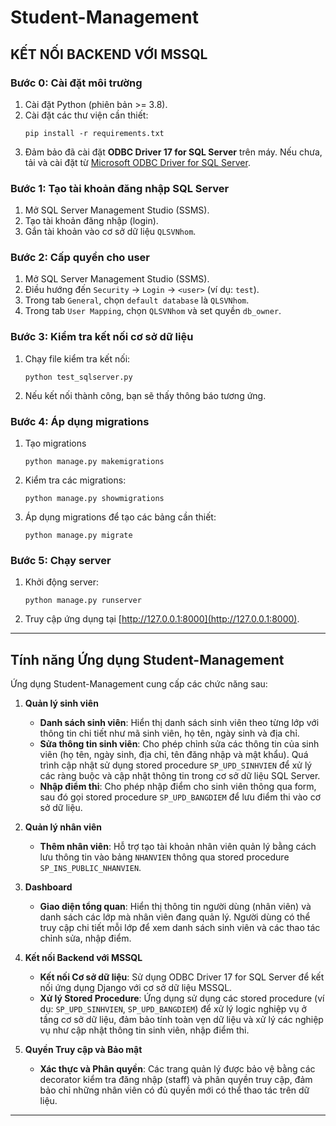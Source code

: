 # Student-Management

## KẾT NỐI BACKEND VỚI MSSQL

### Bước 0: Cài đặt môi trường
1. Cài đặt Python (phiên bản >= 3.8).
2. Cài đặt các thư viện cần thiết:
   ```
   pip install -r requirements.txt
   ```
3. Đảm bảo đã cài đặt **ODBC Driver 17 for SQL Server** trên máy. Nếu chưa, tải và cài đặt từ [Microsoft ODBC Driver for SQL Server](https://learn.microsoft.com/en-us/sql/connect/odbc/download-odbc-driver-for-sql-server).

### Bước 1: Tạo tài khoản đăng nhập SQL Server
1. Mở SQL Server Management Studio (SSMS).
2. Tạo tài khoản đăng nhập (login).
3. Gắn tài khoản vào cơ sở dữ liệu `QLSVNhom`.

### Bước 2: Cấp quyền cho user
1. Mở SQL Server Management Studio (SSMS).
2. Điều hướng đến `Security` → `Login` → `<user>` (ví dụ: `test`).
3. Trong tab `General`, chọn `default database` là `QLSVNhom`.
4. Trong tab `User Mapping`, chọn `QLSVNhom` và set quyền `db_owner`.

### Bước 3: Kiểm tra kết nối cơ sở dữ liệu
1. Chạy file kiểm tra kết nối:
   ```
   python test_sqlserver.py
   ```
2. Nếu kết nối thành công, bạn sẽ thấy thông báo tương ứng.

### Bước 4: Áp dụng migrations
1. Tạo migrations
   ```
   python manage.py makemigrations
   ```
2. Kiểm tra các migrations:
   ```
   python manage.py showmigrations
   ```
3. Áp dụng migrations để tạo các bảng cần thiết:
   ```
   python manage.py migrate
   ```

### Bước 5: Chạy server
1. Khởi động server:
   ```
   python manage.py runserver
   ```
2. Truy cập ứng dụng tại [http://127.0.0.1:8000](http://127.0.0.1:8000).

---

## Tính năng Ứng dụng Student-Management

Ứng dụng Student-Management cung cấp các chức năng sau:

1. **Quản lý sinh viên**  
   - **Danh sách sinh viên**: Hiển thị danh sách sinh viên theo từng lớp với thông tin chi tiết như mã sinh viên, họ tên, ngày sinh và địa chỉ.  
   - **Sửa thông tin sinh viên**: Cho phép chỉnh sửa các thông tin của sinh viên (họ tên, ngày sinh, địa chỉ, tên đăng nhập và mật khẩu). Quá trình cập nhật sử dụng stored procedure `SP_UPD_SINHVIEN` để xử lý các ràng buộc và cập nhật thông tin trong cơ sở dữ liệu SQL Server.
   - **Nhập điểm thi**: Cho phép nhập điểm cho sinh viên thông qua form, sau đó gọi stored procedure `SP_UPD_BANGDIEM` để lưu điểm thi vào cơ sở dữ liệu.

2. **Quản lý nhân viên**  
   - **Thêm nhân viên**: Hỗ trợ tạo tài khoản nhân viên quản lý bằng cách lưu thông tin vào bảng `NHANVIEN` thông qua stored procedure `SP_INS_PUBLIC_NHANVIEN`.

3. **Dashboard**  
   - **Giao diện tổng quan**: Hiển thị thông tin người dùng (nhân viên) và danh sách các lớp mà nhân viên đang quản lý. Người dùng có thể truy cập chi tiết mỗi lớp để xem danh sách sinh viên và các thao tác chỉnh sửa, nhập điểm.

4. **Kết nối Backend với MSSQL**  
   - **Kết nối Cơ sở dữ liệu**: Sử dụng ODBC Driver 17 for SQL Server để kết nối ứng dụng Django với cơ sở dữ liệu MSSQL.
   - **Xử lý Stored Procedure**: Ứng dụng sử dụng các stored procedure (ví dụ: `SP_UPD_SINHVIEN`, `SP_UPD_BANGDIEM`) để xử lý logic nghiệp vụ ở tầng cơ sở dữ liệu, đảm bảo tính toàn vẹn dữ liệu và xử lý các nghiệp vụ như cập nhật thông tin sinh viên, nhập điểm thi.

5. **Quyền Truy cập và Bảo mật**  
   - **Xác thực và Phân quyền**: Các trang quản lý được bảo vệ bằng các decorator kiểm tra đăng nhập (staff) và phân quyền truy cập, đảm bảo chỉ những nhân viên có đủ quyền mới có thể thao tác trên dữ liệu.

---